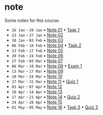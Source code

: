 # note
Some notes for this course.

+ `16 Jan` - `20 Jan` &bull; [Note 01](01/README.md) &bull; [Task 1](https://github.com/dudung/fi4002-01-2022-2/issues/1)
+ `23 Jan` - `27 Jan` &bull; [Note 02](02/README.md)
+ `30 Jan` - `03 Feb` &bull; [Note 03](03/README.md)
+ `06 Feb` - `10 Feb` &bull; [Note 04](04/README.md) &bull; [Task 2](https://github.com/dudung/fi4002-01-2022-2/issues/3)
+ `13 Feb` - `17 Feb` &bull; [Note 05](05/README.md)
+ `20 Feb` - `24 Feb` &bull; [Note 06](06/README.md)
+ `27 Feb` - `03 Mar` &bull; [Note 07](07/README.md)
+ `06 Mar` - `10 Mar` &bull; [Note 08](08/README.md) &bull; [Exam 1](https://github.com/dudung/fi4002-01-2022-2/issues/4)
+ `13 Mar` - `17 Mar` &bull; [Note 09](09/README.md)
+ `20 Mar` - `24 Mar` &bull; [Note 10](10/README.md)
+ `27 Mar` - `31 Mar` &bull; [Note 11](11/README.md) &bull; [Quiz 1](https://github.com/dudung/fi4002-01-2022-2/issues/6)
+ `03 Apr` - `07 Apr` &bull; [Note 12](12/README.md)
+ `10 Apr` - `14 Apr` &bull; [Note 13](13/README.md)
+ `17 Apr` - `21 Apr` &bull; [Note 14](14/README.md) &bull; [Quiz 2](https://github.com/dudung/fi4002-01-2022-2/issues/7)
+ `24 Apr` - `28 Apr` &bull; [Note 15](15/README.md) 
+ `01 May` - `05 May` &bull; [Note 16](16/README.md) &bull; [Task 3](https://github.com/dudung/fi4002-01-2022-2/issues/9) &bull; [Quiz 3](https://github.com/dudung/fi4002-01-2022-2/issues/10)
